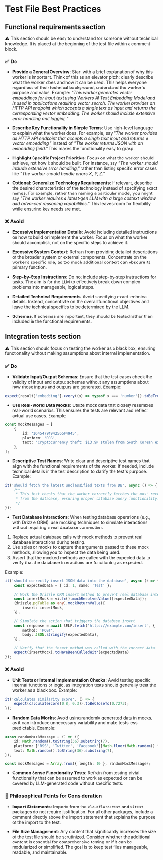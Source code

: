 # Test File Best Practices

## Functional requirements section

⚠️ This section should be easy to understand for someone without technical knowledge. It is placed at the beginning of the test file within a comment block.

### ✅️ Do

- **Provide a General Overview**: Start with a brief explanation of why this worker is important. Think of this as an elevator pitch: clearly describe what the worker does and how it can be used. This helps everyone, regardless of their technical background, understand the worker's purpose and value. Example: _"This worker generates vector embeddings for input text using Workers AI Text Embedding Model and is used in applications requiring vector search. The worker provides an HTTP API endpoint which accepts a single text as input and returns the corresponding vector embedding. The worker should include extensive error handling and logging."_

- **Describe Key Functionality in Simple Terms**: Use high-level language to explain what the worker does. For example, say _"The worker provides an HTTP API endpoint that accepts a single text input and returns a vector embedding,"_ instead of _"The worker returns JSON with an embedding field."_ This makes the functionality easy to grasp.

- **Highlight Specific Project Priorities**: Focus on what the worker should achieve, not how it should be built. For instance, say _"The worker should include extensive error handling,"_ rather than listing specific error cases like _"The worker should handle errors X, Y, Z."_

- **Optional: Generalize Technology Requirements**: If relevant, describe the desired characteristics of the technology instead of specifying exact names. For example, rather than naming a particular model, you might say _"The worker requires a latest-gen LLM with a large context window and advanced reasoning capabilities."_ This leaves room for flexibility while ensuring key needs are met.

### ❌ Avoid

- **Excessive Implementation Details**: Avoid including detailed instructions on how to build or implement the worker. Focus on what the worker should accomplish, not on the specific steps to achieve it.

- **Excessive System Context**: Refrain from providing detailed descriptions of the broader system or external components. Concentrate on the worker’s specific role, as too much additional context can obscure its primary function.

- **Step-by-Step Instructions**: Do not include step-by-step instructions for tasks. The aim is for the LLM to effectively break down complex problems into manageable, logical steps.

- **Detailed Technical Requirements**: Avoid specifying exact technical details. Instead, concentrate on the overall functional objectives and leave the technical specifics to be determined by the LLM.

- **Schemas**: If schemas are important, they should be tested rather than included in the functional requirements.

## Integration tests section

⚠️ This section should focus on testing the worker as a black box, ensuring functionality without making assumptions about internal implementation.

### ✅️ Do

- **Validate Input/Output Schemas**: Ensure that the test cases check the validity of input and output schemas without any assumptions about how those inputs and outputs are generated. Example:

```ts
expect(result['embedding'].every((x) => typeof x === 'number')).toBeTruthy();
```

- **Use Real-World Data Mocks**: Utilize mock data that closely resembles real-world scenarios. This ensures the tests are relevant and reflect actual use cases. Example:

```ts
const mockMessages = [
	{
		id: '1645479494256594945',
		platform: 'RSS',
		text: 'Cryptocurrency theft: $13.9M stolen from South Korean exchange GDAC',
	},
];
```

- **Descriptive Test Names**: Write clear and descriptive test names that align with the functional requirements of the worker. If needed, include technical details in the test description to clarify the test's purpose. Example:

```ts
it('should fetch the latest unclassified texts from DB', async () => {
	/**
	 * This test checks that the worker correctly fetches the most recent unclassified texts
	 * from the database, ensuring proper database query functionality.
	 */
});
```

- **Test Database Interactions**: When testing database operations (e.g., with Drizzle ORM), use mocking techniques to simulate interactions without requiring a real database connection.

1. Replace actual database calls with mock methods to prevent real database interactions during testing.
2. Use spies or mocks to capture the arguments passed to these mock methods, allowing you to inspect the data being used.
3. Assert that the mocked methods are called with the expected data to verify that the database interactions are functioning as expected.

Example:

```ts
it('should correctly insert JSON data into the database', async () => {
	const expectedData = { id: 1, name: 'Test' };

	// Mock the Drizzle ORM insert method to prevent real database interaction
	const insertMock = vi.fn().mockResolvedValue([expectedData]);
	(drizzle.pgTable as any).mockReturnValue({
		insert: insertMock,
	});

	// Simulate the action that triggers the database insert
	const response = await SELF.fetch('https://example.com/insert', {
		method: 'POST',
		body: JSON.stringify(expectedData),
	});

	// Verify that the insert method was called with the correct data
	expect(insertMock).toHaveBeenCalledWith(expectedData);
});
```

### ❌ Avoid

- **Unit Tests or Internal Implementation Checks**: Avoid testing specific internal functions or logic, as integration tests should generally treat the worker as a black box. Example:

```ts
it('calculates similarity score', () => {
	expect(calculateScore(0.8, 0.3)).toBeCloseTo(0.7273);
});
```

- **Random Data Mocks**: Avoid using randomly generated data in mocks, as it can introduce unnecessary variability and make tests less predictable. Example:

```ts
const randomMockMessage = () => ({
	id: Math.random().toString(36).substring(7),
	platform: ['RSS', 'Twitter', 'Facebook'][Math.floor(Math.random() * 3)],
	text: Math.random().toString(36).substring(7),
});

const mockMessages = Array.from({ length: 10 }, randomMockMessage);
```

- **Common Sense Functionality Tests**: Refrain from testing trivial functionality that can be assumed to work as expected or can be covered by LLM-generated code without specific tests.

### 🤔 Philosophical Points for Consideration

- **Import Statements**: Imports from the `cloudflare:test` and `vitest` packages do not require justification. For all other packages, include a comment directly above the import statement that explains the purpose of the import to the test.

- **File Size Management**: Any content that significantly increases the size of the test file should be scrutinized. Consider whether the additional content is essential for comprehensive testing or if it can be modularized or simplified. The goal is to keep test files manageable, readable, and maintainable.

